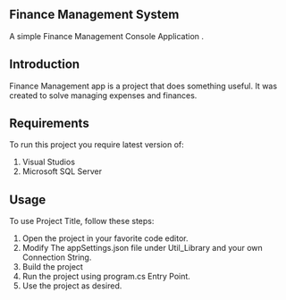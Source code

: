 

## **Finance Management System**

A simple Finance Management Console Application .

## **Introduction**

Finance Management app is a project that does something useful. It was created to solve managing expenses and finances.

## **Requirements**

To run this project you require latest version of:

1. Visual Studios
2. Microsoft SQL Server

## **Usage**

To use Project Title, follow these steps:

1. Open the project in your favorite code editor.
2. Modify The appSettings.json file under Util_Library and your own Connection String.
3. Build the project
4. Run the project using program.cs Entry Point.
5. Use the project as desired.

   
